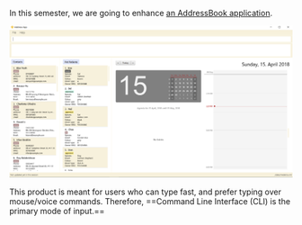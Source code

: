 In this semester, we are going to enhance [an AddressBook application](https://se-edu.github.io/addressbook-level4/).

<img src="https://github.com/nus-cs2103-AY1718S2/addressbook-level4/raw/master/docs/images/Ui.png" width="600"/>
<p/>

This product is meant for users who can type fast, and prefer typing over mouse/voice commands. Therefore, ==Command Line Interface (CLI) is the primary mode of input.== 

<panel header="%%Admin &raquo; Admin: Project Contstraints: More info about the 'CLI app' requirement%%">
  <include src="project-constraints.md#constraint-cli" />
</panel>
<p/>


